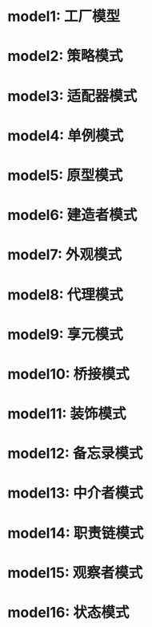 
# model1: 工厂模型
# model2: 策略模式  
# model3: 适配器模式
# model4: 单例模式 
# model5: 原型模式
# model6: 建造者模式
# model7: 外观模式
# model8: 代理模式
# model9: 享元模式
# model10: 桥接模式
# model11: 装饰模式
# model12: 备忘录模式
# model13: 中介者模式
# model14: 职责链模式
# model15: 观察者模式
# model16: 状态模式

